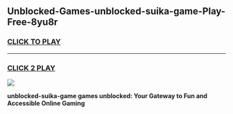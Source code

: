 
## Unblocked-Games-unblocked-suika-game-Play-Free-8yu8r
<h3>
<a href="https://premium76.site?title=unblocked-suika-game&ref=21A">CLICK TO PLAY</a></h3>
<hr>

<h3>
<a href="https://premium76.site?title=unblocked-suika-game&ref=21A">CLICK 2 PLAY</a>
  
</h3>

<a href="https://premium76.site?title=unblocked-suika-game&ref=21A"><img src="https://clearcache.store/games.png"></a>


**unblocked-suika-game games unblocked: Your Gateway to Fun and Accessible Online Gaming**
